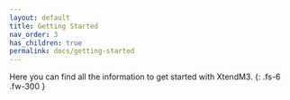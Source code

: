 ```yaml
---
layout: default
title: Getting Started
nav_order: 3
has_children: true
permalink: docs/getting-started
---
```


Here you can find all the information to get started with XtendM3.
{: .fs-6 .fw-300 }
